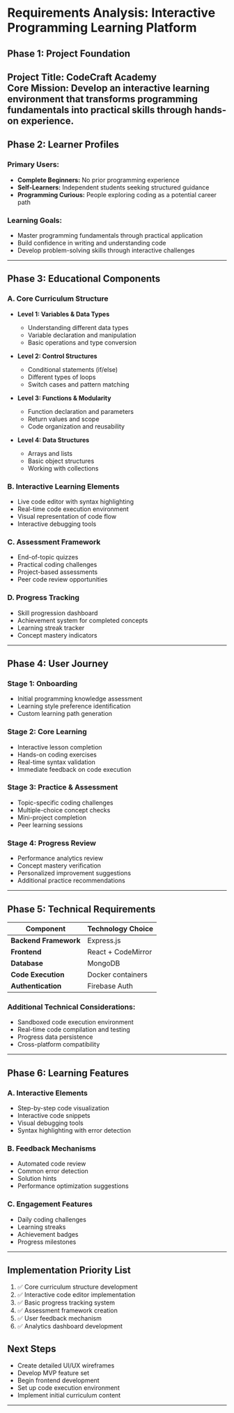 # Requirements Analysis: Interactive Programming Learning Platform

## Phase 1: Project Foundation
**Project Title:** CodeCraft Academy  
**Core Mission:** Develop an interactive learning environment that transforms programming fundamentals into practical skills through hands-on experience.
---

## Phase 2: Learner Profiles

### Primary Users:
- **Complete Beginners:** No prior programming experience
- **Self-Learners:** Independent students seeking structured guidance
- **Programming Curious:** People exploring coding as a potential career path

### Learning Goals:
- Master programming fundamentals through practical application
- Build confidence in writing and understanding code
- Develop problem-solving skills through interactive challenges
---

## Phase 3: Educational Components

### A. Core Curriculum Structure
- **Level 1: Variables & Data Types**
  - Understanding different data types
  - Variable declaration and manipulation
  - Basic operations and type conversion

- **Level 2: Control Structures**
  - Conditional statements (if/else)
  - Different types of loops
  - Switch cases and pattern matching

- **Level 3: Functions & Modularity**
  - Function declaration and parameters
  - Return values and scope
  - Code organization and reusability

- **Level 4: Data Structures**
  - Arrays and lists
  - Basic object structures
  - Working with collections

### B. Interactive Learning Elements
- Live code editor with syntax highlighting
- Real-time code execution environment
- Visual representation of code flow
- Interactive debugging tools

### C. Assessment Framework
- End-of-topic quizzes
- Practical coding challenges
- Project-based assessments
- Peer code review opportunities

### D. Progress Tracking
- Skill progression dashboard
- Achievement system for completed concepts
- Learning streak tracker
- Concept mastery indicators
---

## Phase 4: User Journey

### Stage 1: Onboarding
- Initial programming knowledge assessment
- Learning style preference identification
- Custom learning path generation

### Stage 2: Core Learning
- Interactive lesson completion
- Hands-on coding exercises
- Real-time syntax validation
- Immediate feedback on code execution

### Stage 3: Practice & Assessment
- Topic-specific coding challenges
- Multiple-choice concept checks
- Mini-project completion
- Peer learning sessions

### Stage 4: Progress Review
- Performance analytics review
- Concept mastery verification
- Personalized improvement suggestions
- Additional practice recommendations
---

## Phase 5: Technical Requirements

| Component               | Technology Choice    |
|------------------------|---------------------|
| **Backend Framework**  | Express.js         |
| **Frontend**           | React + CodeMirror |
| **Database**           | MongoDB            |
| **Code Execution**     | Docker containers  |
| **Authentication**     | Firebase Auth      |

### Additional Technical Considerations:
- Sandboxed code execution environment
- Real-time code compilation and testing
- Progress data persistence
- Cross-platform compatibility
---

## Phase 6: Learning Features

### A. Interactive Elements
- Step-by-step code visualization
- Interactive code snippets
- Visual debugging tools
- Syntax highlighting with error detection

### B. Feedback Mechanisms
- Automated code review
- Common error detection
- Solution hints
- Performance optimization suggestions

### C. Engagement Features
- Daily coding challenges
- Learning streaks
- Achievement badges
- Progress milestones
---

## Implementation Priority List

1. ✅ Core curriculum structure development
2. ✅ Interactive code editor implementation
3. ✅ Basic progress tracking system
4. ✅ Assessment framework creation
5. ✅ User feedback mechanism
6. ✅ Analytics dashboard development

## Next Steps
- Create detailed UI/UX wireframes
- Develop MVP feature set
- Begin frontend development
- Set up code execution environment
- Implement initial curriculum content
---
